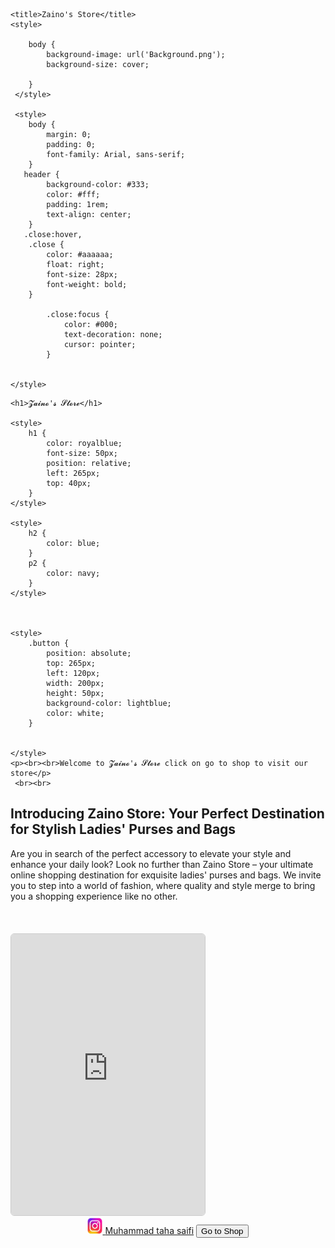<html>
<head>

<!-- Google tag (gtag.js) -->
<script async src="https://www.googletagmanager.com/gtag/js?id=G-H2R4B79ML7"></script>
<script>
  window.dataLayer = window.dataLayer || [];
  function gtag(){dataLayer.push(arguments);}
  gtag('js', new Date());

  gtag('config', 'G-H2R4B79ML7');
</script>

   
    <title>Zaino's Store</title>
    <style>
    
        body {
            background-image: url('Background.png');
            background-size: cover;
                        
        }
     </style>
       
     <style>   
        body {
            margin: 0;
            padding: 0;
            font-family: Arial, sans-serif;
        }
       header {
            background-color: #333;
            color: #fff;
            padding: 1rem;
            text-align: center;
        }
       .close:hover,
        .close {
            color: #aaaaaa;
            float: right;
            font-size: 28px;
            font-weight: bold;
        }

            .close:focus {
                color: #000;
                text-decoration: none;
                cursor: pointer;
            }


    </style>

</head>
<body>
    
    <h1>𝓩𝓪𝓲𝓷𝓸'𝓼 𝓢𝓽𝓸𝓻𝓮</h1>
    
    <style>
        h1 {
            color: royalblue;
            font-size: 50px;
            position: relative;
            left: 265px;
            top: 40px;
        }
    </style>

    <style>
        h2 {
            color: blue;
        }
        p2 {
            color: navy;
        }
    </style>


    
    <style>
        .button {
            position: absolute;
            top: 265px;
            left: 120px;
            width: 200px;
            height: 50px;
            background-color: lightblue;
            color: white;
        }
       

    </style>
    <p><br><br>Welcome to 𝓩𝓪𝓲𝓷𝓸'𝓼 𝓢𝓽𝓸𝓻𝓮 click on go to shop to visit our store</p>
     <br><br>

<h2>Introducing Zaino Store: Your Perfect Destination for Stylish Ladies' Purses and Bags</h2>
    <p2>Are you in search of the perfect accessory to elevate your style and enhance your daily look? Look no further than Zaino Store – your ultimate online shopping destination for exquisite ladies' purses and bags. We invite you to step into a world of fashion, where quality and style merge to bring you a shopping experience like no other.</p2> <br> <br> <br> <br>
  <div style='display:inline-block; border: 1px solid #CCC; border-radius: 6px; -webkit-border-radius: 6px; -o-border-radius: 6px; position: relative; overflow: hidden; width: 310px; height: 450px;'><iframe src='https://spotthestation.nasa.gov/widget/widget.cfm?country=Pakistan&region=None&city=Karachi&theme=2' width='310' height='450' frameborder='0' ></iframe></div>    


     
<header>
<a href="https://www.instagram.com/muhammad_taha33/" target="_blank"><img src="instalogo.jpeg" style="width:24px;height:26px;"> <i class="fa fa-instagram"></i>Muhammad taha saifi</a>
<button class="button" onclick="window.location.href = 'https://zaino-s-store.000webhostapp.com/index.html'">Go to Shop</button>
</header>
</body>
</html>
